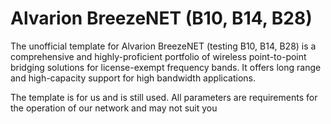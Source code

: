 # Alvarion BreezeNET (B10, B14, B28) 

The unofficial template for Alvarion BreezeNET (testing B10, B14, B28) is a comprehensive and highly-proficient portfolio of wireless point-to-point bridging solutions for license-exempt frequency bands. It offers long range and high-capacity support for high bandwidth applications.

The template is for us and is still used. All parameters are requirements for the operation of our network and may not suit you
